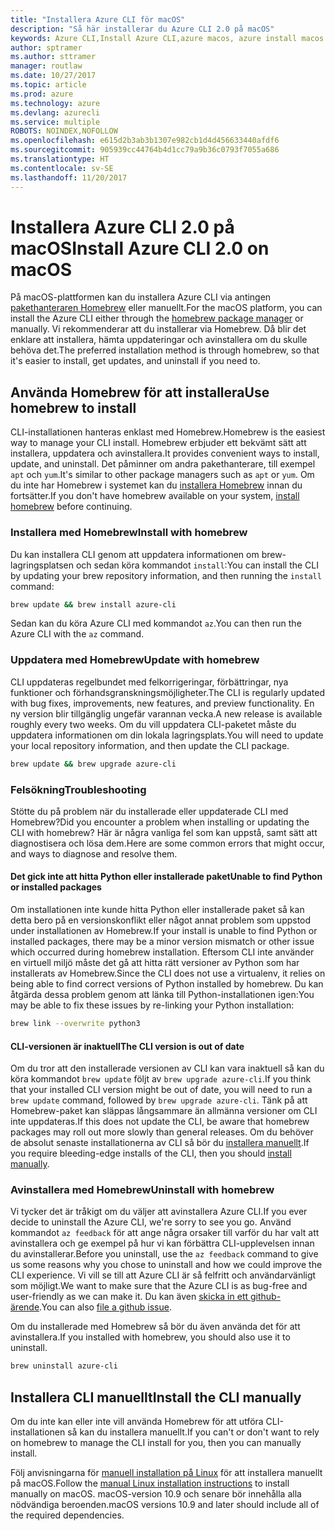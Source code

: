 ```yaml
---
title: "Installera Azure CLI för macOS"
description: "Så här installerar du Azure CLI 2.0 på macOS"
keywords: Azure CLI,Install Azure CLI,azure macos, azure install macos
author: sptramer
ms.author: sttramer
manager: routlaw
ms.date: 10/27/2017
ms.topic: article
ms.prod: azure
ms.technology: azure
ms.devlang: azurecli
ms.service: multiple
ROBOTS: NOINDEX,NOFOLLOW
ms.openlocfilehash: e615d2b3ab3b1307e982cb1d4d456633440afdf6
ms.sourcegitcommit: 905939cc44764b4d1cc79a9b36c0793f7055a686
ms.translationtype: HT
ms.contentlocale: sv-SE
ms.lasthandoff: 11/20/2017
---
```

# <a name="install-azure-cli-20-on-macos"></a><span data-ttu-id="726d1-104">Installera Azure CLI 2.0 på macOS</span><span class="sxs-lookup"><span data-stu-id="726d1-104">Install Azure CLI 2.0 on macOS</span></span>

<span data-ttu-id="726d1-105">På macOS-plattformen kan du installera Azure CLI via antingen [pakethanteraren Homebrew](http://brew.sh) eller manuellt.</span><span class="sxs-lookup"><span data-stu-id="726d1-105">For the macOS platform, you can install the Azure CLI either through the [homebrew package manager](http://brew.sh) or manually.</span></span> <span data-ttu-id="726d1-106">Vi rekommenderar att du installerar via Homebrew. Då blir det enklare att installera, hämta uppdateringar och avinstallera om du skulle behöva det.</span><span class="sxs-lookup"><span data-stu-id="726d1-106">The preferred installation method is through homebrew, so that it's easier to install, get updates, and uninstall if you need to.</span></span>

## <a name="use-homebrew-to-install"></a><span data-ttu-id="726d1-107">Använda Homebrew för att installera</span><span class="sxs-lookup"><span data-stu-id="726d1-107">Use homebrew to install</span></span>

<span data-ttu-id="726d1-108">CLI-installationen hanteras enklast med Homebrew.</span><span class="sxs-lookup"><span data-stu-id="726d1-108">Homebrew is the easiest way to manage your CLI install.</span></span> <span data-ttu-id="726d1-109">Homebrew erbjuder ett bekvämt sätt att installera, uppdatera och avinstallera.</span><span class="sxs-lookup"><span data-stu-id="726d1-109">It provides convenient ways to install, update, and uninstall.</span></span> <span data-ttu-id="726d1-110">Det påminner om andra pakethanterare, till exempel `apt` och `yum`.</span><span class="sxs-lookup"><span data-stu-id="726d1-110">It's similar to other package managers such as `apt` or `yum`.</span></span>
<span data-ttu-id="726d1-111">Om du inte har Homebrew i systemet kan du [installera Homebrew](https://docs.brew.sh/Installation.html) innan du fortsätter.</span><span class="sxs-lookup"><span data-stu-id="726d1-111">If you don't have homebrew available on your system, [install homebrew](https://docs.brew.sh/Installation.html) before continuing.</span></span>

### <a name="install-with-homebrew"></a><span data-ttu-id="726d1-112">Installera med Homebrew</span><span class="sxs-lookup"><span data-stu-id="726d1-112">Install with homebrew</span></span>

<span data-ttu-id="726d1-113">Du kan installera CLI genom att uppdatera informationen om brew-lagringsplatsen och sedan köra kommandot `install`:</span><span class="sxs-lookup"><span data-stu-id="726d1-113">You can install the CLI by updating your brew repository information, and then running the `install` command:</span></span>

```bash
brew update && brew install azure-cli
```

<span data-ttu-id="726d1-114">Sedan kan du köra Azure CLI med kommandot `az`.</span><span class="sxs-lookup"><span data-stu-id="726d1-114">You can then run the Azure CLI with the `az` command.</span></span>

### <a name="update-with-homebrew"></a><span data-ttu-id="726d1-115">Uppdatera med Homebrew</span><span class="sxs-lookup"><span data-stu-id="726d1-115">Update with homebrew</span></span>

<span data-ttu-id="726d1-116">CLI uppdateras regelbundet med felkorrigeringar, förbättringar, nya funktioner och förhandsgranskningsmöjligheter.</span><span class="sxs-lookup"><span data-stu-id="726d1-116">The CLI is regularly updated with bug fixes, improvements, new features, and preview functionality.</span></span> <span data-ttu-id="726d1-117">En ny version blir tillgänglig ungefär varannan vecka.</span><span class="sxs-lookup"><span data-stu-id="726d1-117">A new release is available roughly every two weeks.</span></span> <span data-ttu-id="726d1-118">Om du vill uppdatera CLI-paketet måste du uppdatera informationen om din lokala lagringsplats.</span><span class="sxs-lookup"><span data-stu-id="726d1-118">You will need to update your local repository information, and then update the CLI package.</span></span>

```bash
brew update && brew upgrade azure-cli
```

### <a name="troubleshooting"></a><span data-ttu-id="726d1-119">Felsökning</span><span class="sxs-lookup"><span data-stu-id="726d1-119">Troubleshooting</span></span>

<span data-ttu-id="726d1-120">Stötte du på problem när du installerade eller uppdaterade CLI med Homebrew?</span><span class="sxs-lookup"><span data-stu-id="726d1-120">Did you encounter a problem when installing or updating the CLI with homebrew?</span></span> <span data-ttu-id="726d1-121">Här är några vanliga fel som kan uppstå, samt sätt att diagnostisera och lösa dem.</span><span class="sxs-lookup"><span data-stu-id="726d1-121">Here are some common errors that might occur, and ways to diagnose and resolve them.</span></span>

#### <a name="unable-to-find-python-or-installed-packages"></a><span data-ttu-id="726d1-122">Det gick inte att hitta Python eller installerade paket</span><span class="sxs-lookup"><span data-stu-id="726d1-122">Unable to find Python or installed packages</span></span>

<span data-ttu-id="726d1-123">Om installationen inte kunde hitta Python eller installerade paket så kan detta bero på en versionskonflikt eller något annat problem som uppstod under installationen av Homebrew.</span><span class="sxs-lookup"><span data-stu-id="726d1-123">If your install is unable to find Python or installed packages, there may be a minor version mismatch or other issue which occurred during homebrew installation.</span></span> <span data-ttu-id="726d1-124">Eftersom CLI inte använder en virtuell miljö måste det gå att hitta rätt versioner av Python som har installerats av Homebrew.</span><span class="sxs-lookup"><span data-stu-id="726d1-124">Since the CLI does not use a virtualenv, it relies on being able to find correct versions of Python installed by homebrew.</span></span> <span data-ttu-id="726d1-125">Du kan åtgärda dessa problem genom att länka till Python-installationen igen:</span><span class="sxs-lookup"><span data-stu-id="726d1-125">You may be able to fix these issues by re-linking your Python installation:</span></span>

```bash
brew link --overwrite python3
```

#### <a name="the-cli-version-is-out-of-date"></a><span data-ttu-id="726d1-126">CLI-versionen är inaktuell</span><span class="sxs-lookup"><span data-stu-id="726d1-126">The CLI version is out of date</span></span>

<span data-ttu-id="726d1-127">Om du tror att den installerade versionen av CLI kan vara inaktuell så kan du köra kommandot `brew update` följt av `brew upgrade azure-cli`.</span><span class="sxs-lookup"><span data-stu-id="726d1-127">If you think that your installed CLI version might be out of date, you will need to run a `brew update` command, followed by `brew upgrade azure-cli`.</span></span> <span data-ttu-id="726d1-128">Tänk på att Homebrew-paket kan släppas långsammare än allmänna versioner om CLI inte uppdateras.</span><span class="sxs-lookup"><span data-stu-id="726d1-128">If this does not update the CLI, be aware that homebrew packages may roll out more slowly than general releases.</span></span> <span data-ttu-id="726d1-129">Om du behöver de absolut senaste installationerna av CLI så bör du [installera manuellt](#manage-the-cli-manually).</span><span class="sxs-lookup"><span data-stu-id="726d1-129">If you require bleeding-edge installs of the CLI, then you should [install manually](#manage-the-cli-manually).</span></span>

### <a name="uninstall-with-homebrew"></a><span data-ttu-id="726d1-130">Avinstallera med Homebrew</span><span class="sxs-lookup"><span data-stu-id="726d1-130">Uninstall with homebrew</span></span>

<span data-ttu-id="726d1-131">Vi tycker det är tråkigt om du väljer att avinstallera Azure CLI.</span><span class="sxs-lookup"><span data-stu-id="726d1-131">If you ever decide to uninstall the Azure CLI, we're sorry to see you go.</span></span> <span data-ttu-id="726d1-132">Använd kommandot `az feedback` för att ange några orsaker till varför du har valt att avinstallera och ge exempel på hur vi kan förbättra CLI-upplevelsen innan du avinstallerar.</span><span class="sxs-lookup"><span data-stu-id="726d1-132">Before you uninstall, use the `az feedback` command to give us some reasons why you chose to uninstall and how we could improve the CLI experience.</span></span> <span data-ttu-id="726d1-133">Vi vill se till att Azure CLI är så felfritt och användarvänligt som möjligt.</span><span class="sxs-lookup"><span data-stu-id="726d1-133">We want to make sure that the Azure CLI is as bug-free and user-friendly as we can make it.</span></span> <span data-ttu-id="726d1-134">Du kan även [skicka in ett github-ärende](https://github.com/Azure/azure-cli/issues).</span><span class="sxs-lookup"><span data-stu-id="726d1-134">You can also [file a github issue](https://github.com/Azure/azure-cli/issues).</span></span>

<span data-ttu-id="726d1-135">Om du installerade med Homebrew så bör du även använda det för att avinstallera.</span><span class="sxs-lookup"><span data-stu-id="726d1-135">If you installed with homebrew, you should also use it to uninstall.</span></span>

```bash
brew uninstall azure-cli
```

## <a name="install-the-cli-manually"></a><span data-ttu-id="726d1-136">Installera CLI manuellt</span><span class="sxs-lookup"><span data-stu-id="726d1-136">Install the CLI manually</span></span>

<span data-ttu-id="726d1-137">Om du inte kan eller inte vill använda Homebrew för att utföra CLI-installationen så kan du installera manuellt.</span><span class="sxs-lookup"><span data-stu-id="726d1-137">If you can't or don't want to rely on homebrew to manage the CLI install for you, then you can manually install.</span></span>

<span data-ttu-id="726d1-138">Följ anvisningarna för [manuell installation på Linux](install-azure-cli-linux.md) för att installera manuellt på macOS.</span><span class="sxs-lookup"><span data-stu-id="726d1-138">Follow the [manual Linux installation instructions](install-azure-cli-linux.md) to install manually on macOS.</span></span> <span data-ttu-id="726d1-139">macOS-version 10.9 och senare bör innehålla alla nödvändiga beroenden.</span><span class="sxs-lookup"><span data-stu-id="726d1-139">macOS versions 10.9 and later should include all of the required dependencies.</span></span>
